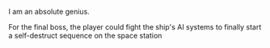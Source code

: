 I am an absolute genius.

For the final boss, the player could fight the ship's AI systems to finally start a self-destruct sequence on the space station